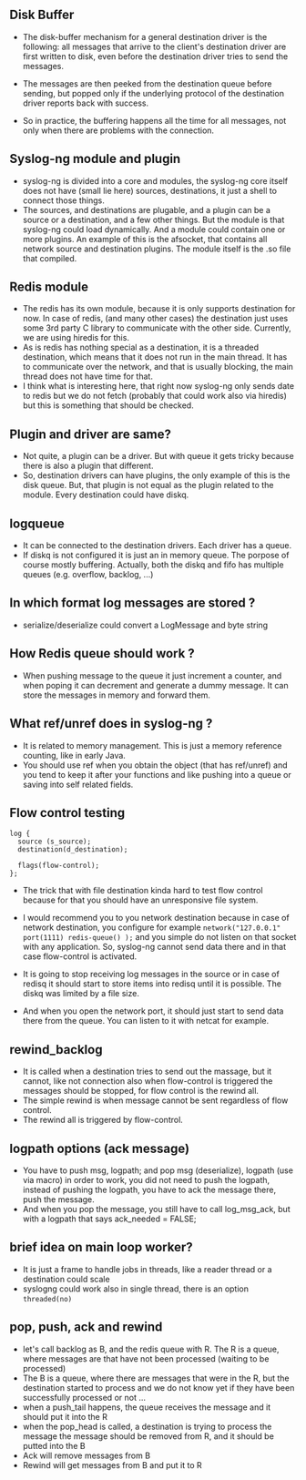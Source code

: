 ## Disk Buffer
- The disk-buffer mechanism for a general destination driver is the following: all messages that arrive to the client's destination driver are first written to disk, even before the destination driver tries to send the messages.

- The messages are then peeked from the destination queue before sending, but popped only if the underlying protocol of the destination driver reports back with success. 

- So in practice, the buffering happens all the time for all messages, not only when there are problems with the connection.

## Syslog-ng module and plugin
- syslog-ng is divided into a core and modules, the syslog-ng core itself does not have (small lie here) sources, destinations, it just a shell to connect those things.
- The sources, and destinations are plugable, and a plugin can be a source or a destination, and a few other things. But the module is that syslog-ng could load dynamically. And a module could contain one or more plugins. An example of this is the afsocket, that contains all network source and destination plugins. The module itself is the .so file that compiled.

## Redis module
- The redis has its own module, because it is only supports destination for now. In case of redis, (and many other cases) the destination just uses some 3rd party C library to communicate with the other side. Currently, we are using hiredis for this.
- As is redis has nothing special as a destination, it is a threaded destination, which means that it does not run in the main thread.
It has to communicate over the network, and that is usually blocking, the main thread does not have time for that.
- I think what is interesting here, that right now syslog-ng only sends date to redis but we do not fetch (probably that could work also via hiredis) but this is something that should be checked.

## Plugin and driver are same?
- Not quite, a plugin can be a driver. But with queue it gets tricky because there is also a plugin that different.
- So, destination drivers can have plugins, the only example of this is the disk queue. But, that plugin is not equal as the plugin related to the module. Every destination could have diskq.

## logqueue 
- It can be connected to the destination drivers. Each driver has a queue.
- If diskq is not configured it is just an in memory queue. The porpose of course mostly buffering. Actually, both the diskq and fifo has multiple queues (e.g. overflow, backlog, ...)

## In which format log messages are stored ?
- serialize/deserialize could convert a LogMessage and byte string

## How Redis queue should work ?
- When pushing message to the queue it just increment a counter, and when poping it can decrement and generate a dummy message.
It can store the messages in memory and forward them.

## What ref/unref does in syslog-ng ?
- It is related to memory management. This is just a memory reference counting, like in early Java.
- You should use ref when you obtain the object (that has ref/unref) and you tend to keep it after your functions and like pushing into a queue or saving into self related fields.

## Flow control testing
```
log {
  source (s_source);
  destination(d_destination);

  flags(flow-control);
};
```
- The trick that with file destination kinda hard to test flow control because for that you should have an unresponsive file system.
- I would recommend you to you network destination because in case of network destination, you configure for example 
``network("127.0.0.1" port(1111) redis-queue() );`` and you simple do not listen on that socket with any application. So, syslog-ng cannot send data there and in that case flow-control is activated.

- It is going to stop receiving log messages in the source or in case of redisq it should start to store items into redisq until it is possible. The diskq was limited by a file size. 
- And when you open the network port, it should just start to send data there from the queue. You can listen to it with netcat for example.

## rewind_backlog
- It is called when a destination tries to send out the massage, but it cannot, like not connection also when flow-control is triggered
the messages should be stopped, for flow control is the rewind all.
- The simple rewind is when message cannot be sent regardless of flow control.
- The rewind all is triggered by flow-control.

## logpath options (ack message)
- You have to push msg, logpath; and pop msg (deserialize), logpath (use via macro) in order to work, you did not need to push the logpath, instead of pushing the logpath, you have to ack the message there, push the message.
- And when you pop the message, you still have to call log_msg_ack, but with a logpath that says ack_needed = FALSE;

## brief idea on main loop worker?
- It is just a frame to handle jobs in threads, like a reader thread or a destination could scale
- syslogng could work also in single thread, there is an option ``threaded(no)``

## pop, push, ack and rewind
- let's call backlog as B, and the redis queue with R. The R is a queue, where messages are that have not been processed (waiting to be processed)
- The B is a queue, where there are messages that were in the R, but the destination started to process and we do not know yet if they have been successfully processed or not ...
- when a push_tail happens, the queue receives the message and it should put it into the R 
- when the pop_head is called, a destination is trying to process the message the message should be removed from R, and it should be putted into the B
- Ack will remove messages from B
- Rewind will get messages from B and put it to R
